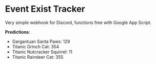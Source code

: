 # **Event Exist Tracker**

Very simple webhook for Discord, functions free with Google App Script.

**Predictions**:

- Gargantuan Santa Paws: 129
- Titanic Grinch Cat: 354
- Titanic Nutcracker Squirrel: 11
- Titanic Raindeer Cat: 355
